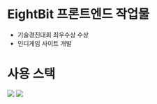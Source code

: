 # EightBit 프론트엔드 작업물
- 기술경진대회 최우수상 수상
- 인디게임 사이트 개발

# 사용 스택
<img src="https://img.shields.io/badge/React-20232A?style=for-the-badge&logo=react&logoColor=61DAFB" />



<img src="https://github.com/LANTOBOY/EightBitFrontend/assets/114972796/0e6914f8-bebf-450f-a9a8-fcdd82c55bd1" />
